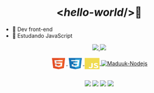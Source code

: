 ### <h1 align="center"><_hello-world_/>👋</h1>



- 🔭 Dev front-end
- 🌱 Estudando JavaScript

<div align="center">
  <a href="https://github.com/Maduuk">
  <img height="180em" src="https://github-readme-stats.vercel.app/api?username=Maduuk&show_icons=true&theme=dark&include_all_commits=true&count_private=true"/>
  <img height="180em" src="https://github-readme-stats.vercel.app/api/top-langs/?username=Maduuk&layout=compact&langs_count=7&theme=dracula"/>
</div>
<div style="display: inline_block" align="center"><br>
  <img align="center" alt="Maduuk-HTML" height="30" width="40" src="https://raw.githubusercontent.com/devicons/devicon/master/icons/html5/html5-original.svg">
  <img align="center" alt="Maduuk-CSS" height="30" width="40" src="https://raw.githubusercontent.com/devicons/devicon/master/icons/css3/css3-original.svg">
  <img align="center" alt="Maduuk-Js" height="30" width="40" src="https://raw.githubusercontent.com/devicons/devicon/master/icons/javascript/javascript-plain.svg">
  <img align="center" alt="Maduuk-Nodejs" height="80" width="100" src="https://cdn.jsdelivr.net/gh/devicons/devicon/icons/nodejs/nodejs-original-wordmark.svg">
</div>  
  
##
  
<div align="center"> 
  <a href="https://www.instagram.com/victorjep/" target="_blank"><img src="https://img.shields.io/badge/-Instagram-%23E4405F?style=for-the-badge&logo=instagram&logoColor=white" target="_blank"></a>
  <a href="https://www.facebook.com/victor.emanuel.520900" target="_blank"><img src="https://img.shields.io/badge/Facebook-1877F2?style=for-the-badge&logo=facebook&logoColor=white" target="_blank"></a>
  <a href = "mailto:victorpires1011@hotmail.com"><img src="https://img.shields.io/badge/Microsoft_Outlook-0078D4?style=for-the-badge&logo=microsoft-outlook&logoColor=white" target="_blank"></a>
  <a href="https://www.linkedin.com/in/victor-emanuel-b36316230/" target="_blank"><img src="https://img.shields.io/badge/-LinkedIn-%230077B5?style=for-the-badge&logo=linkedin&logoColor=white" target="_blank"></a> 
</div>

